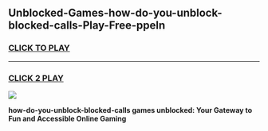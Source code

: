 
## Unblocked-Games-how-do-you-unblock-blocked-calls-Play-Free-ppeln
<h3>
<a href="https://premium76.site?title=how-do-you-unblock-blocked-calls&ref=23A">CLICK TO PLAY</a></h3>
<hr>

<h3>
<a href="https://premium76.site?title=how-do-you-unblock-blocked-calls&ref=23A">CLICK 2 PLAY</a>
  
</h3>

<a href="https://premium76.site?title=how-do-you-unblock-blocked-calls&ref=23A"><img src="https://clearcache.store/games.png"></a>


**how-do-you-unblock-blocked-calls games unblocked: Your Gateway to Fun and Accessible Online Gaming**
